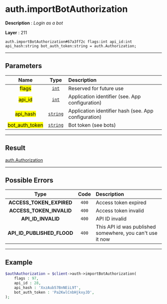 # auth.importBotAuthorization

**Description** : *Login as a bot*

**Layer** : 211

```tl
auth.importBotAuthorization#67a3ff2c flags:int api_id:int api_hash:string bot_auth_token:string = auth.Authorization;
```

---

## Parameters

| Name | Type | Description |
| :---: | :---: | :--- |
| <mark>flags</mark> | [`int`](type/int) | Reserved for future use |
| <mark>api_id</mark> | [`int`](type/int) | Application identifier (see. App configuration) |
| <mark>api_hash</mark> | [`string`](type/string) | Application identifier hash (see. App configuration) |
| <mark>bot_auth_token</mark> | [`string`](type/string) | Bot token (see bots) |

---

## Result

[auth.Authorization](type/auth.Authorization)

---

## Possible Errors

| Type | Code | Description |
| :---: | :---: | :--- |
| **ACCESS_TOKEN_EXPIRED** | `400` | Access token expired |
| **ACCESS_TOKEN_INVALID** | `400` | Access token invalid |
| **API_ID_INVALID** | `400` | API ID invalid |
| **API_ID_PUBLISHED_FLOOD** | `400` | This API id was published somewhere, you can't use it now |

---

## Example

```php
$authAuthorization = $client->auth->importBotAuthorization(
	flags : 97,
	api_id : 28,
	api_hash : 'XxzAub57BnNEiL9T',
	bot_auth_token : 'Pa2KwlCnbHjkxyJD',
);
```